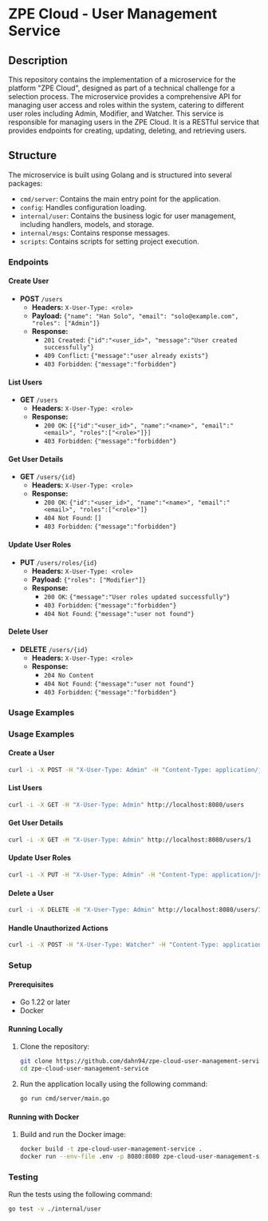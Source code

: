 # ZPE Cloud - User Management Service

## Description

This repository contains the implementation of a microservice for the platform "ZPE Cloud", designed as part of a technical challenge for a selection process. The microservice provides a comprehensive API for managing user access and roles within the system, catering to different user roles including Admin, Modifier, and Watcher. This service is responsible for managing users in the ZPE Cloud. It is a RESTful service that provides endpoints for creating, updating, deleting, and retrieving users.

## Structure

The microservice is built using Golang and is structured into several packages:

- `cmd/server`: Contains the main entry point for the application.
- `config`: Handles configuration loading.
- `internal/user`: Contains the business logic for user management, including handlers, models, and storage.
- `internal/msgs`: Contains response messages.
- `scripts`: Contains scripts for setting project execution.

### Endpoints

#### Create User
- **POST** `/users`
  - **Headers:** `X-User-Type: <role>`
  - **Payload:** `{"name": "Han Solo", "email": "solo@example.com", "roles": ["Admin"]}`
  - **Response:**
    - `201 Created`: `{"id":"<user_id>", "message":"User created successfully"}`
    - `409 Conflict`: `{"message":"user already exists"}`
    - `403 Forbidden`: `{"message":"forbidden"}`

#### List Users
- **GET** `/users`
  - **Headers:** `X-User-Type: <role>`
  - **Response:**
    - `200 OK`: `[{"id":"<user_id>", "name":"<name>", "email":"<email>", "roles":["<role>"]}]`
    - `403 Forbidden`: `{"message":"forbidden"}`

#### Get User Details
- **GET** `/users/{id}`
  - **Headers:** `X-User-Type: <role>`
  - **Response:**
    - `200 OK`: `{"id":"<user_id>", "name":"<name>", "email":"<email>", "roles":["<role>"]}`
    - `404 Not Found`: `[]`
    - `403 Forbidden`: `{"message":"forbidden"}`

#### Update User Roles
- **PUT** `/users/roles/{id}`
  - **Headers:** `X-User-Type: <role>`
  - **Payload:** `{"roles": ["Modifier"]}`
  - **Response:**
    - `200 OK`: `{"message":"User roles updated successfully"}`
    - `403 Forbidden`: `{"message":"forbidden"}`
    - `404 Not Found`: `{"message":"user not found"}`

#### Delete User
- **DELETE** `/users/{id}`
  - **Headers:** `X-User-Type: <role>`
  - **Response:**
    - `204 No Content`
    - `404 Not Found`: `{"message":"user not found"}`
    - `403 Forbidden`: `{"message":"forbidden"}`

### Usage Examples

### Usage Examples

#### Create a User
```sh
curl -i -X POST -H "X-User-Type: Admin" -H "Content-Type: application/json" -d '{"name":"Han Solo","roles":["Admin"],"email":"solo@example.com"}' http://localhost:8080/users
```

#### List Users
```sh
curl -i -X GET -H "X-User-Type: Admin" http://localhost:8080/users
```

#### Get User Details
```sh
curl -i -X GET -H "X-User-Type: Admin" http://localhost:8080/users/1
```

#### Update User Roles
```sh
curl -i -X PUT -H "X-User-Type: Admin" -H "Content-Type: application/json" -d '{"roles":["Modifier"]}' http://localhost:8080/users/roles/1
```

#### Delete a User
```sh
curl -i -X DELETE -H "X-User-Type: Admin" http://localhost:8080/users/1
```

#### Handle Unauthorized Actions
```sh
curl -i -X POST -H "X-User-Type: Watcher" -H "Content-Type: application/json" -d '{"name":"Darth Vader","roles":["Admin"],"email":"vader@example.com"}' http://localhost:8080/users
```

### Setup

#### Prerequisites
- Go 1.22 or later
- Docker

#### Running Locally
1. Clone the repository:
    ```bash
    git clone https://github.com/dahn94/zpe-cloud-user-management-service.git
    cd zpe-cloud-user-management-service
    ```

2. Run the application locally using the following command:
    ```bash
    go run cmd/server/main.go
    ```

#### Running with Docker
1. Build and run the Docker image:
    ```bash
    docker build -t zpe-cloud-user-management-service .
    docker run --env-file .env -p 8080:8080 zpe-cloud-user-management-service

    ```

### Testing
Run the tests using the following command:
```bash
go test -v ./internal/user
```